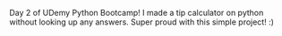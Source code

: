 Day 2 of UDemy Python Bootcamp! I made a tip calculator on python without looking up any answers. Super proud with this simple project! :)
